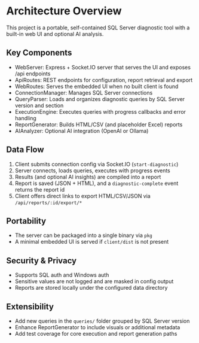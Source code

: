 # Architecture Overview

This project is a portable, self-contained SQL Server diagnostic tool with a built-in web UI and optional AI analysis.

## Key Components
- WebServer: Express + Socket.IO server that serves the UI and exposes /api endpoints
- ApiRoutes: REST endpoints for configuration, report retrieval and export
- WebRoutes: Serves the embedded UI when no built client is found
- ConnectionManager: Manages SQL Server connections
- QueryParser: Loads and organizes diagnostic queries by SQL Server version and section
- ExecutionEngine: Executes queries with progress callbacks and error handling
- ReportGenerator: Builds HTML/CSV (and placeholder Excel) reports
- AIAnalyzer: Optional AI integration (OpenAI or Ollama)

## Data Flow
1. Client submits connection config via Socket.IO (`start-diagnostic`)
2. Server connects, loads queries, executes with progress events
3. Results (and optional AI insights) are compiled into a report
4. Report is saved (JSON + HTML), and a `diagnostic-complete` event returns the report id
5. Client offers direct links to export HTML/CSV/JSON via `/api/reports/:id/export/*`

## Portability
- The server can be packaged into a single binary via `pkg`
- A minimal embedded UI is served if `client/dist` is not present

## Security & Privacy
- Supports SQL auth and Windows auth
- Sensitive values are not logged and are masked in config output
- Reports are stored locally under the configured data directory

## Extensibility
- Add new queries in the `queries/` folder grouped by SQL Server version
- Enhance ReportGenerator to include visuals or additional metadata
- Add test coverage for core execution and report generation paths

